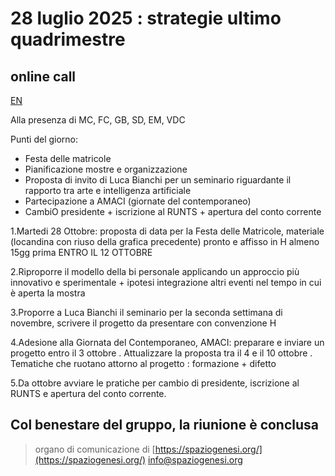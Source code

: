<!-- Matomo -->
<script>
  var _paq = window._paq = window._paq || [];
  /* tracker methods like "setCustomDimension" should be called before "trackPageView" */
  _paq.push(['trackPageView']);
  _paq.push(['enableLinkTracking']);
  (function() {
    var u="//matomodocker.azurewebsites.net/";
    _paq.push(['setTrackerUrl', u+'matomo.php']);
    _paq.push(['setSiteId', '7']);
    var d=document, g=d.createElement('script'), s=d.getElementsByTagName('script')[0];
    g.async=true; g.src=u+'matomo.js'; s.parentNode.insertBefore(g,s);
  })();
</script>
<!-- End Matomo Code -->

# 28 luglio 2025 : strategie ultimo quadrimestre
## online call
[EN](https://spazio--genesi-github-io.translate.goog/sg_assemblee/verbali/241122.html?_x_tr_sl=it&_x_tr_tl=en&_x_tr_hl=it&_x_tr_pto=wapp)

Alla presenza di MC, FC, GB, SD, EM, VDC

Punti del giorno:
- Festa delle matricole 
- Pianificazione mostre e organizzazione 
- Proposta di invito di Luca Bianchi per un seminario riguardante il rapporto tra arte e intelligenza artificiale
- Partecipazione a AMACI (giornate del contemporaneo)
- CambiO presidente + iscrizione al RUNTS + apertura del conto corrente 

1.Martedi 28 Ottobre: proposta di data per la Festa delle Matricole, materiale (locandina con riuso della grafica precedente) pronto e affisso in H almeno 15gg prima ENTRO IL 12 OTTOBRE

2.Riproporre  il modello della bi personale applicando un approccio più innovativo e sperimentale + ipotesi integrazione altri eventi nel tempo in cui è aperta la mostra

3.Proporre a Luca Bianchi il seminario per la seconda settimana di novembre, scrivere il progetto da presentare con convenzione H

4.Adesione alla Giornata del Contemporaneo, AMACI: preparare e inviare un progetto entro il 3 ottobre . Attualizzare la proposta tra il 4 e il 10 ottobre . Tematiche che ruotano attorno al progetto : formazione + difetto 

5.Da ottobre avviare le pratiche per cambio di presidente, iscrizione al RUNTS e apertura del conto corrente.


Col benestare del gruppo, la riunione è conclusa
---
> organo di comunicazione di [https://spaziogenesi.org/](https://spaziogenesi.org/) info@spaziogenesi.org
